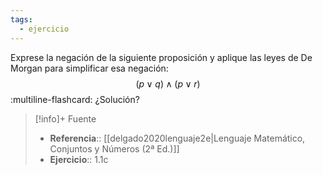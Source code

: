 ```yaml
---
tags:
  - ejercicio
---
```

Exprese la negación de la siguiente proposición y aplique las leyes de De Morgan para simplificar esa negación:
$$(p \lor q) \land (p \lor r)$$
:multiline-flashcard:
¿Solución?

>[!info]+ Fuente
>- **Referencia**:: [[delgado2020lenguaje2e|Lenguaje Matemático, Conjuntos y Números (2ª Ed.)]]
>- **Ejercicio**:: 1.1c
